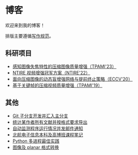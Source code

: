 # 博客

欢迎来到我的博客！

排版主要遵循[写作规范](posts/document_style.md)。

## 科研项目

- [感知图像失焦特性的压缩图像质量增强（TPAMI'23）](posts/daqe.md)
- [NTIRE 视频增强冠军方案（NTIRE'22）](https://github.com/ryanxingql/winner-ntire22-vqe/blob/main/blog_zh.md)
- [面向压缩图像的动态盲增强网络与提前终止策略（ECCV'20）](https://github.com/ryanxingql/rbqe/blob/master/blog_zh.md)
- [基于关键帧的压缩视频质量增强（TPAMI'19）](https://github.com/ryanxingql/mfqev2.0/blob/master/blog_zh.md)

## 其他

- [Git 子分支开发并汇入主分支](posts/git_develop.md)
- [统计某作者所有文献并按格式要求导出](posts/compile_publications.md)
- [自动监测程序运行情况并发邮件通知](posts/check_pid.md)
- [北航电子信息本科及高博班课程笔记](posts/buaa.md)
- [Python 多进程最佳实践](posts/python_multiprocessing.md)
- [图像及 planar 格式转换](posts/convert_img_planar.md)
